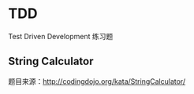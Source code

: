 # TDD
Test Driven Development 练习题

## String Calculator

题目来源：http://codingdojo.org/kata/StringCalculator/



